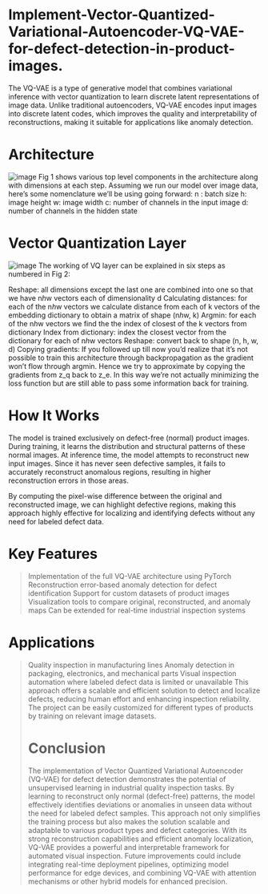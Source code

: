 # Implement-Vector-Quantized-Variational-Autoencoder-VQ-VAE-for-defect-detection-in-product-images.

The VQ-VAE is a type of generative model that combines variational inference with vector quantization to learn discrete latent representations of image data. Unlike traditional autoencoders, VQ-VAE encodes input images into discrete latent codes, which improves the quality and interpretability of reconstructions, making it suitable for applications like anomaly detection.

# Architecture
![image](https://github.com/user-attachments/assets/d5b6797b-4147-48f6-834c-858f2a7fcec1)
Fig 1 shows various top level components in the architecture along with dimensions at each step. Assuming we run our model over image data, here’s some nomenclature we’ll be using going forward:
n : batch size
h: image height
w: image width
c: number of channels in the input image
d: number of channels in the hidden state

# Vector Quantization Layer
![image](https://github.com/user-attachments/assets/67fbcc4e-6c2f-4e2d-abe0-de795864b7c4)
The working of VQ layer can be explained in six steps as numbered in Fig 2:

Reshape: all dimensions except the last one are combined into one so that we have n*h*w vectors each of dimensionality d
Calculating distances: for each of the n*h*w vectors we calculate distance from each of k vectors of the embedding dictionary to obtain a matrix of shape (n*h*w, k)
Argmin: for each of the n*h*w vectors we find the the index of closest of the k vectors from dictionary
Index from dictionary: index the closest vector from the dictionary for each of n*h*w vectors
Reshape: convert back to shape (n, h, w, d)
Copying gradients: If you followed up till now you’d realize that it’s not possible to train this architecture through backpropagation as the gradient won’t flow through argmin. Hence we try to approximate by copying the gradients from z_q back to z_e. In this way we’re not actually minimizing the loss function but are still able to pass some information back for training.

# How It Works
The model is trained exclusively on defect-free (normal) product images. During training, it learns the distribution and structural patterns of these normal images. At inference time, the model attempts to reconstruct new input images. Since it has never seen defective samples, it fails to accurately reconstruct anomalous regions, resulting in higher reconstruction errors in those areas.

By computing the pixel-wise difference between the original and reconstructed image, we can highlight defective regions, making this approach highly effective for localizing and identifying defects without any need for labeled defect data.

# Key Features
> Implementation of the full VQ-VAE architecture using PyTorch
> Reconstruction error-based anomaly detection for defect identification
> Support for custom datasets of product images
> Visualization tools to compare original, reconstructed, and anomaly maps
> Can be extended for real-time industrial inspection systems

# Applications
> Quality inspection in manufacturing lines
> Anomaly detection in packaging, electronics, and mechanical parts
> Visual inspection automation where labeled defect data is limited or unavailable
> This approach offers a scalable and efficient solution to detect and localize defects, reducing human effort and enhancing inspection reliability. The project can be easily customized for different types of products by training on relevant image datasets.
>
> # Conclusion
>The implementation of Vector Quantized Variational Autoencoder (VQ-VAE) for defect detection demonstrates the potential of unsupervised learning in industrial quality inspection tasks. By learning to reconstruct only normal (defect-free) patterns, the model effectively identifies deviations or anomalies in unseen data without the need for labeled defect samples.
> This approach not only simplifies the training process but also makes the solution scalable and adaptable to various product types and defect categories. With its strong reconstruction capabilities and efficient anomaly localization, VQ-VAE provides a powerful and interpretable framework for automated visual inspection.
> Future improvements could include integrating real-time deployment pipelines, optimizing model performance for edge devices, and combining VQ-VAE with attention mechanisms or other hybrid models for enhanced precision.

